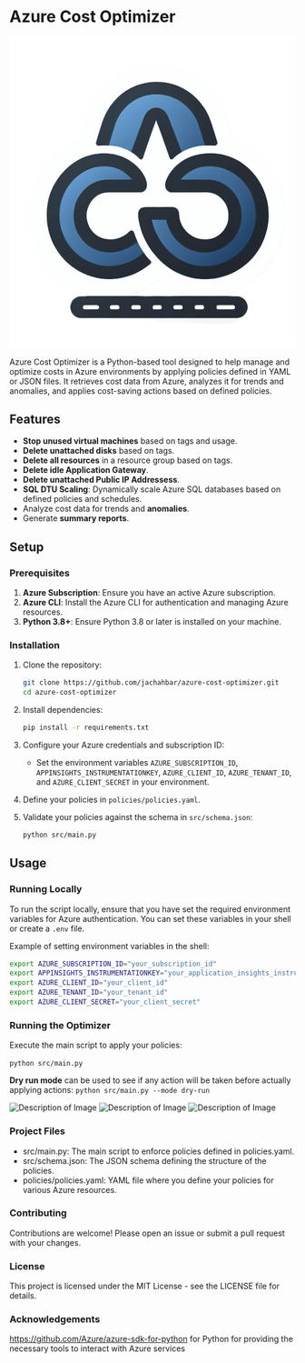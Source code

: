 # Azure Cost Optimizer

![Description of Image](./ACOlogo.png)

Azure Cost Optimizer is a Python-based tool designed to help manage and optimize costs in Azure environments by applying policies defined in YAML or JSON files. It retrieves cost data from Azure, analyzes it for trends and anomalies, and applies cost-saving actions based on defined policies.

## Features

- **Stop unused virtual machines** based on tags and usage.
- **Delete unattached disks** based on tags.
- **Delete all resources** in a resource group based on tags.
- **Delete idle Application Gateway**.
- **Delete unattached Public  IP Addressess**.
- **SQL DTU Scaling**: Dynamically scale Azure SQL databases based on defined policies and schedules.
- Analyze cost data for trends and **anomalies**.
- Generate **summary reports**.

## Setup

### Prerequisites

1. **Azure Subscription**: Ensure you have an active Azure subscription.
2. **Azure CLI**: Install the Azure CLI for authentication and managing Azure resources.
3. **Python 3.8+**: Ensure Python 3.8 or later is installed on your machine.

### Installation

1. Clone the repository:
    ```sh
    git clone https://github.com/jachahbar/azure-cost-optimizer.git
    cd azure-cost-optimizer
    ```

2. Install dependencies:
    ```sh
    pip install -r requirements.txt
    ```

3. Configure your Azure credentials and subscription ID:
    - Set the environment variables `AZURE_SUBSCRIPTION_ID`, `APPINSIGHTS_INSTRUMENTATIONKEY`, `AZURE_CLIENT_ID`, `AZURE_TENANT_ID`, and `AZURE_CLIENT_SECRET` in your environment.

4. Define your policies in `policies/policies.yaml`.

5. Validate your policies against the schema in `src/schema.json`:
    ```sh
    python src/main.py
    ```

## Usage

### Running Locally

To run the script locally, ensure that you have set the required environment variables for Azure authentication. You can set these variables in your shell or create a `.env` file.

Example of setting environment variables in the shell:
```sh
export AZURE_SUBSCRIPTION_ID="your_subscription_id"
export APPINSIGHTS_INSTRUMENTATIONKEY="your_application_insights_instrumentation_key"
export AZURE_CLIENT_ID="your_client_id"
export AZURE_TENANT_ID="your_tenant_id"
export AZURE_CLIENT_SECRET="your_client_secret"
```

### Running the Optimizer
Execute the main script to apply your policies:

```python src/main.py```

**Dry run mode** can be used to see if any action will be taken before actually applying actions:
```python src/main.py --mode dry-run```

![Description of Image](./acorun1.png)
![Description of Image](./acorun2.png)
![Description of Image](./acorun3.png)

### Project Files
- src/main.py: The main script to enforce policies defined in policies.yaml.
- src/schema.json: The JSON schema defining the structure of the policies.
- policies/policies.yaml: YAML file where you define your policies for various Azure resources.
### Contributing
Contributions are welcome! Please open an issue or submit a pull request with your changes.

### License
This project is licensed under the MIT License - see the LICENSE file for details.


### Acknowledgements
https://github.com/Azure/azure-sdk-for-python for Python for providing the necessary tools to interact with Azure services